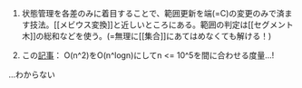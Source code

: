 1) 状態管理を各差のみに着目することで、範囲更新を端(=C)の変更のみで済ます技法。[[メビウス変換]]と近しいところにある。範囲の判定は[[セグメント木]]の総和などを使う。(=無理に[[集合]]にあてはめなくても解ける！)

2) この[記事](https://qiita.com/aplysia/items/3da621530dd93ce6d69b?utm_campaign=post_article&utm_medium=twitter&utm_source=twitter_share)：
O(n^2)をO(n^logn)にしてn <= 10^5を間に合わせる度量...!

...わからない